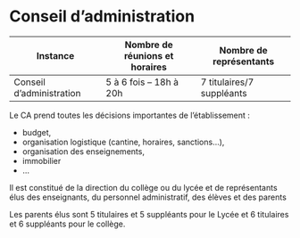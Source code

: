 # Conseil d’administration

| Instance                | Nombre de réunions et horaires |Nombre de représentants   |
|-------------------------|--------------------------------|--------------------------|
|Conseil d’administration |5 à 6 fois – 18h à 20h          |7 titulaires/7 suppléants |

Le CA prend toutes les décisions importantes de l’établissement :
- budget, 
- organisation logistique (cantine, horaires, sanctions…),
- organisation des enseignements, 
- immobilier
- …

Il est constitué de la direction du collège ou du lycée et de représentants élus des enseignants, du personnel administratif, des élèves et des parents

Les parents élus sont 5 titulaires et 5 suppléants pour le Lycée et 6 titulaires et 6 suppléants pour le collège.
